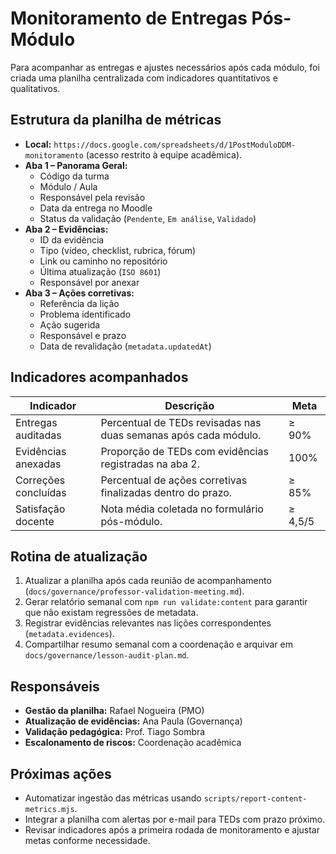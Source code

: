 # Monitoramento de Entregas Pós-Módulo

Para acompanhar as entregas e ajustes necessários após cada módulo, foi criada uma planilha centralizada com indicadores quantitativos e qualitativos.

## Estrutura da planilha de métricas

- **Local:** `https://docs.google.com/spreadsheets/d/1PostModuloDDM-monitoramento` (acesso restrito à equipe acadêmica).
- **Aba 1 – Panorama Geral:**
  - Código da turma
  - Módulo / Aula
  - Responsável pela revisão
  - Data da entrega no Moodle
  - Status da validação (`Pendente`, `Em análise`, `Validado`)
- **Aba 2 – Evidências:**
  - ID da evidência
  - Tipo (vídeo, checklist, rubrica, fórum)
  - Link ou caminho no repositório
  - Última atualização (`ISO 8601`)
  - Responsável por anexar
- **Aba 3 – Ações corretivas:**
  - Referência da lição
  - Problema identificado
  - Ação sugerida
  - Responsável e prazo
  - Data de revalidação (`metadata.updatedAt`)

## Indicadores acompanhados

| Indicador            | Descrição                                                       | Meta    |
| -------------------- | --------------------------------------------------------------- | ------- |
| Entregas auditadas   | Percentual de TEDs revisadas nas duas semanas após cada módulo. | ≥ 90%   |
| Evidências anexadas  | Proporção de TEDs com evidências registradas na aba 2.          | 100%    |
| Correções concluídas | Percentual de ações corretivas finalizadas dentro do prazo.     | ≥ 85%   |
| Satisfação docente   | Nota média coletada no formulário pós-módulo.                   | ≥ 4,5/5 |

## Rotina de atualização

1. Atualizar a planilha após cada reunião de acompanhamento (`docs/governance/professor-validation-meeting.md`).
2. Gerar relatório semanal com `npm run validate:content` para garantir que não existam regressões de metadata.
3. Registrar evidências relevantes nas lições correspondentes (`metadata.evidences`).
4. Compartilhar resumo semanal com a coordenação e arquivar em `docs/governance/lesson-audit-plan.md`.

## Responsáveis

- **Gestão da planilha:** Rafael Nogueira (PMO)
- **Atualização de evidências:** Ana Paula (Governança)
- **Validação pedagógica:** Prof. Tiago Sombra
- **Escalonamento de riscos:** Coordenação acadêmica

## Próximas ações

- Automatizar ingestão das métricas usando `scripts/report-content-metrics.mjs`.
- Integrar a planilha com alertas por e-mail para TEDs com prazo próximo.
- Revisar indicadores após a primeira rodada de monitoramento e ajustar metas conforme necessidade.
